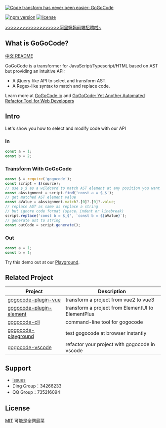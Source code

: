 [![Code transform has never been easier: GoGoCode](https://img.alicdn.com/imgextra/i1/O1CN01KMiK8i1uEL75yOSuc_!!6000000006005-2-tps-1949-552.png)](https://gogocode.io)

[![npm version](https://img.shields.io/npm/v/gogocode.svg)](https://www.npmjs.com/package/gogocode) [![license](https://img.shields.io/npm/l/gogocode.svg)](LICENSE) 

[>>>>>>>>>>>>>>>>>>>阿里妈妈前端招聘啦~ ](https://talent.taotian.com/off-campus/position-detail?lang=zh&positionId=1019223&track_id=SSP1691116011187KXRTJqqMmf1253)

## What is GoGoCode?

[中文 README](README-cn.md)

GoGoCode is a transformer for JavaScript/Typescript/HTML based on AST but providing an intuitive API:

-   A jQuery-like API to select and transform AST.
-   A Regex-like syntax to match and replace code.

Learn more at [GoGoCode.io](https://gogocode.io) and [GoGoCode: Yet Another Automated Refactor Tool for Web Developers](https://medium.com/@fengyuhere/gogocode-yet-another-automatic-refactor-tool-for-web-developers-df8a6a3560da)

## Intro

Let's show you how to select and modify code with our API

### In

```javascript
const a = 1;
const b = 2;
```

### Transform With GoGoCode

```javascript
const $ = require('gogocode');
const script = $(source);
// use $_$ as a wildcard to match AST element at any position you want
const aAssignment = script.find('const a = $_$');
// get matched AST element value
const aValue = aAssignment.match?.[0]?.[0]?.value;
// replace AST as same as replace a string
// but ignore code format (space、indent or linebreak)
script.replace('const b = $_$', `const b = ${aValue}`);
// generate ast to string
const outCode = script.generate();
```

### Out

```javascript
const a = 1;
const b = 1;
```

Try this demo out at our [Playground](https://play.gogocode.io/#code/N4IglgdgDgrgLgYQPYBMCmIBcIDGSIDOcABAIbEC8xAjADoR6EkBGlxATPSADQgDuSAE4BrZOiwgAZjAZww+YnEGlCkoQFsAFJLAAbNAEkIa7mShhTSKHPwEAlMWD1ixRkWIASNqXMA6AOZIgXjozq62JARIMII4aGw6+kZqvlExcfRhbpE4gmDWbB6aabFodmEA9BXEMATxHgD6XqQEZMR8eig4pIIoikjE6qRwOAAWxACCAMoAKsRo+upoECTDZBAAnsRQSARgNhDEG9HtKnBZEWQTBHv+EEsrbAS5+XC+OhAomgDk2W1UjQ833Kh2IVWI-jQJDgo3iQxGsL60zmCzQDxIADdSLoYGgLkwyAA1bG47zXW73ZZveFjAD8vgA2gAGAC69OZbN8WJxeNB4MEaCgulIcUmszIrQIpCWEuIAqFIvi5CIeQg-mIzHgxDAdyE8Rh8RC8TUgnhxGKUEVgEAGSDoR5CYi6SBoZgC0jCEEuZ55ay+eXCuI-P6sAFNb6mAAGwcKwFIxJ5AF8I56wdVIRA0Mo4Er3HABirIP4wgK4DFDt7XgFlpnhmhNCCE1xeJBYHAADIqfwSOAbKBoCvWHggUYtAAKJbkmawSlxvDw6ktAoA8vBW9PBLiE0A).

## Related Project

| Project                   | Description                                       |
| ------------------------- | ------------------------------------------------- |
| [gogocode-plugin-vue]     | transform a project from vue2 to vue3             |
| [gogocode-plugin-element] | transform a project from ElementUI to ElementPlus |
| [gogocode-cli]            | command-line tool for gogocode                    |
| [gogocode-playground]     | test gogocode at browser instantly                |
| [gogocode-vscode]         | refactor your project with gogocode in vscode     |

[gogocode-plugin-vue]: https://github.com/thx/gogocode/tree/main/packages/gogocode-plugin-vue
[gogocode-plugin-element]: https://github.com/thx/gogocode/tree/main/packages/gogocode-plugin-element
[gogocode-cli]: https://github.com/thx/gogocode/tree/main/packages/gogocode-cli
[gogocode-playground]: https://play.gogocode.io
[gogocode-vscode]: https://marketplace.visualstudio.com/items?itemName=mmfe.vscode-gogocode

## Support

-   [issues](https://github.com/thx/gogocode/issues)
-   Ding Group：34266233
-   QQ Group：735216094

## License

[MIT](LICENSE)
可能是全网最菜